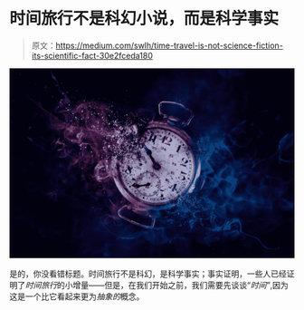 # 时间旅行不是科幻小说，而是科学事实

> 原文：<https://medium.com/swlh/time-travel-is-not-science-fiction-its-scientific-fact-30e2fceda180>

![](img/2d3e9371eebb0aa9b4afea905c7503e0.png)

是的，你没看错标题。时间旅行不是科幻，是科学事实；事实证明，一些人已经证明了*时间旅行*的小增量——但是，在我们开始之前，我们需要先谈谈“*时间”*,因为这是一个比它看起来更为*抽象的*概念。